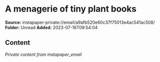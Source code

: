 # A menagerie of tiny plant books

**Source:** instapaper-private://email/a9afb520e60c37f75013e4ac541ac508/
**Folder:** Unread
**Added:** 2023-07-16T09:54:04




## Content
*Private content from instapaper_email*

